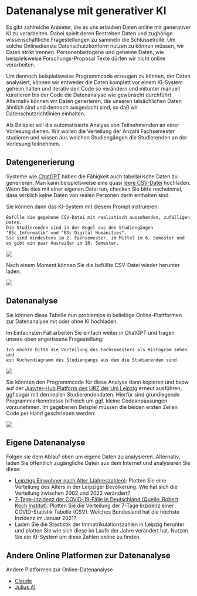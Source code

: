 # Datenanalyse mit generativer KI

Es gibt zahlreiche Anbieter, die es uns erlauben Daten online mit generativer KI zu verarbeiten. Dabei spielt deren Bestreben Daten und zughörige wissenschaftliche Fragestellungen zu sammeln die Schlüsselrolle. Um solche Onlinedienste Datenschutzkonform nutzen zu können müssen, wir Daten strikt trennen. Personenbezogene und geheime Daten, wie beispielsweise Forschungs-Proposal Texte dürfen wir nicht online verarbeiten.

Um dennoch beispielsweise Programmcode erzeugen zu können, der Daten analysiert, können wir entweder die Daten komplett vor einem KI-System geheim halten und iterativ den Code so verändern und mitunter manuell kuratieren bis der Code die Datenanalyse wie gewünscht durchführt. Alternativ können wir Daten generieren, die unseren tatsächlichen Daten ähnlich sind und dennoch ausgedacht sind, so daß wir Datenschutzrichtlinien einhalten.

Als Beispiel soll die automatisierte Analyse von Teilnehmenden an einer Vorlesung dienen. Wir wollen die Verteilung der Anzahl Fachsemester studieren und wissen aus welchen Studiengängen die Studierenden an der Vorlesung teilnehmen.

## Datengenerierung

Systeme wie [ChatGPT](https://chat.openai.com/) haben die Fähigkeit auch tabellarische Daten zu generieren. Man kann beispielsweise eine quasi [leere CSV-Datei](session2/fmi11_studi_liste.csv) hochladen. Wenn Sie dies mit einer eigenen Datei tun, checken Sie bitte nocheinmal, dass wirklich keine Daten von realen Personen darin enthalten sind. 

Sie können dann das KI-System mit diesem Prompt instruieren:

```
Befülle die gegebene CSV-Datei mit realistisch aussehenden, zufälligen Daten. 
Die Studierenden sind in der Regel aus den Studiengängen 
"BSc Informatik" und "BSc Digital Humanities". 
Sie sind mindestens im 2. Fachsemester, im Mittel im 6. Semester und 
es gibt ein paar Ausreißer im 10. Semester.
```

![](studi_data_gen.png)

Nach einem Moment können Sie die befüllte CSV-Datei wieder herunter laden.

![](studi_data_gen2.png)

## Datenanalyse

Sie können diese Tabelle nun problemlos in beliebige Online-Plattformen zur Datenanalyse mit oder ohne KI hochladen.

Im Einfachsten Fall arbeiten Sie einfach weiter in ChatGPT und fragen unsere oben angerissene Fragestellung:

```
Ich möchte bitte die Verteilung des Fachsemesters als Histogram sehen und 
ein Kuchendiagramm des Studiengangs aus dem die Studierenden sind.
```

![](analyse_studi_data.png)

Sie könnten den Programmcode für diese Analyse dann kopieren und bspw auf der [Jupyter-Hub Platform des URZ der Uni Leipzig](https://lab.sc.uni-leipzig.de/) erneut ausführen; ggf sogar mit den realen Studierendendaten. Hierfür sind grundlegende Programmierkenntnisse hilfreich um ggf. kleine Codeanpassungen vorzunehmen. Im gegebenen Beispiel müssen die beiden ersten Zeilen Code per Hand geschrieben werden:

![](analyse_studi_data2.png)

## Eigene Datenanalyse

Folgen sie dem Ablauf oben um eigene Daten zu analysieren. Alternativ, laden Sie öffentlich zugängliche Daten aus dem Internet und analysieren Sie diese:

* [Leipzigs Einwohner nach Alter (Jahreszahlen)](https://opendata.leipzig.de/dataset/einwohner-nach-alter-jahreszahlen): Plotten Sie eine Verteilung des Alters in der Leipziger Bevölkerung. Wie hat sich die Verteilung zwischen 2002 und 2022 verändert?
* [7-Tage-Inzidenz der COVID-19-Fälle in Deutschland (Quelle: Robert Koch Institut)](https://zenodo.org/records/15393229): Plotten Sie die Verteilung der 7-Tage Inzidenz einer COVID-Statistik Tabelle (CSV). Welches Bundesland hat die höchste Inzidenz im Januar 2021?
* Laden Sie die Stastistik der Immatrikulationszahlen in Leipzig herunter und plotten Sie wie sich diese im Laufe der Jahre verändert hat. Nutzen Sie ein KI-System um diese Zahlen online zu finden.

## Andere Online Platformen zur Datenanalyse

Andere Platformen zur Online-Datenanalyse
* [Claude](https://claude.ai/)
* [Julius AI](https://julius.ai/)